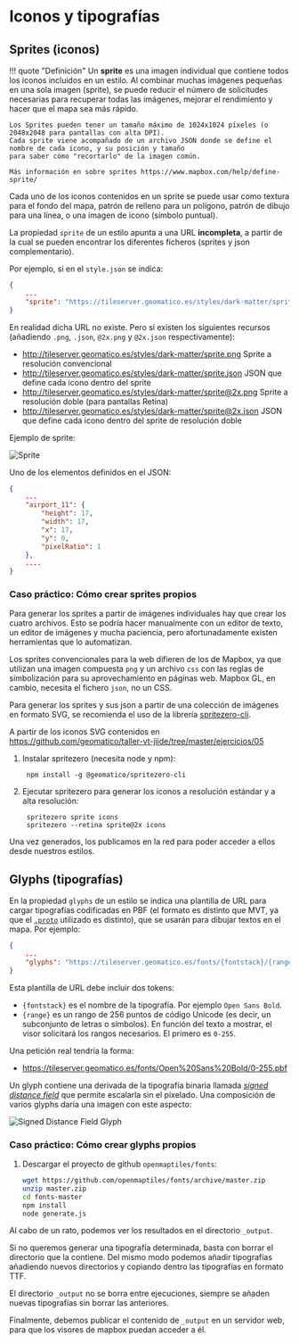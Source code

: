 # Iconos y tipografías

## Sprites (iconos)

!!! quote "Definición"
    Un **sprite** es una imagen individual que contiene todos los iconos incluidos en un estilo. Al combinar muchas
    imágenes pequeñas en una sola imagen (sprite), se puede reducir el número de solicitudes necesarias para recuperar
    todas las imágenes, mejorar el rendimiento y hacer que el mapa sea más rápido.

    Los Sprites pueden tener un tamaño máximo de 1024x1024 píxeles (o 2048x2048 para pantallas con alta DPI).
    Cada sprite viene acompañado de un archivo JSON donde se define el nombre de cada icono, y su posición y tamaño
    para saber cómo "recortarlo" de la imagen común.
    
    Más información en sobre sprites https://www.mapbox.com/help/define-sprite/


Cada uno de los iconos contenidos en un sprite se puede usar como textura para el fondo del mapa, patrón de relleno para
un polígono, patrón de dibujo para una línea, o una imagen de icono (símbolo puntual).

La propiedad `sprite` de un estilo apunta a una URL **incompleta**, a partir de la cual se pueden encontrar los diferentes
ficheros (sprites y json complementario).

Por ejemplo, si en el `style.json` se indica:

```json
{
    ...
    "sprite": "https://tileserver.geomatico.es/styles/dark-matter/sprite"
}
```

En realidad dicha URL no existe. Pero sí existen los siguientes recursos (añadiendo `.png`, `.json`, `@2x.png` y `@2x.json` respectivamente):

* http://tileserver.geomatico.es/styles/dark-matter/sprite.png Sprite a resolución convencional
* http://tileserver.geomatico.es/styles/dark-matter/sprite.json JSON que define cada icono dentro del sprite
* http://tileserver.geomatico.es/styles/dark-matter/sprite@2x.png Sprite a resolución doble (para pantallas Retina)
* http://tileserver.geomatico.es/styles/dark-matter/sprite@2x.json JSON que define cada icono dentro del sprite de resolución doble

Ejemplo de sprite:

![Sprite](img/sprite.png)


Uno de los elementos definidos en el JSON:

```json
{
    ...
    "airport_11": {
        "height": 17,
        "width": 17,
        "x": 17,
        "y": 0,
        "pixelRatio": 1
    },
    ....
}
```

### Caso práctico: Cómo crear sprites propios

Para generar los sprites a partir de imágenes individuales hay que crear los cuatro archivos. Esto se podría hacer
manualmente con un editor de texto, un editor de imágenes y mucha paciencia, pero afortunadamente existen herramientas
que lo automatizan. 

Los sprites convencionales para la web difieren de los de Mapbox, ya que utilizan una imagen compuesta `png` y un archivo
`css` con las reglas de simbolización para su aprovechamiento en páginas web. Mapbox GL, en cambio, necesita el fichero
`json`, no un CSS. 

Para generar los sprites y sus json a partir de una colección de imágenes en formato SVG, se recomienda el uso de la
librería [spritezero-cli](https://github.com/geomatico/spritezero-cli).

A partir de los iconos SVG contenidos en https://github.com/geomatico/taller-vt-jiide/tree/master/ejercicios/05

1. Instalar spritezero (necesita node y npm):

        npm install -g @geomatico/spritezero-cli

2. Ejecutar spritezero para generar los iconos a resolución estándar y a alta resolución:

        spritezero sprite icons
        spritezero --retina sprite@2x icons

Una vez generados, los publicamos en la red para poder acceder a ellos desde nuestros estilos.


## Glyphs (tipografías)

En la propiedad `glyphs` de un estilo se indica una plantilla de URL para cargar tipografías codificadas en PBF (el formato es
distinto que MVT, ya que el [`.proto`](https://github.com/mapbox/glyph-pbf-composite/blob/master/proto/glyphs.proto)
utilizado es distinto), que se usarán para dibujar textos en el mapa. Por ejemplo:

```json
{
    ...
    "glyphs": "https://tileserver.geomatico.es/fonts/{fontstack}/{range}.pbf"
}
```

Esta plantilla de URL debe incluir dos tokens:

* `{fontstack}` es el nombre de la tipografía. Por ejemplo `Open Sans Bold`.
* `{range}` es un rango de 256 puntos de código Unicode (es decir, un subconjunto de letras o símbolos). En función del texto a mostrar, el visor solicitará los rangos necesarios. El primero es `0-255`.

Una petición real tendría la forma:

* https://tileserver.geomatico.es/fonts/Open%20Sans%20Bold/0-255.pbf

Un glyph contiene una derivada de la tipografía binaria llamada [*signed distance field*](https://www.youtube.com/watch?v=d8cfgcJR9Tk)
que permite escalarla sin el pixelado. Una composición de varios glyphs daría una imagen con este aspecto:

![Signed Distance Field Glyph](img/signed_distance_field.png)


### Caso práctico: Cómo crear glyphs propios

1. Descargar el proyecto de github `openmaptiles/fonts`:

    ```bash
    wget https://github.com/openmaptiles/fonts/archive/master.zip
    unzip master.zip
    cd fonts-master
    npm install
    node generate.js
    ```

Al cabo de un rato, podemos ver los resultados en el directorio `_output`.

Si no queremos generar una tipografía determinada, basta con borrar el directorio que la contiene.
Del mismo modo podemos añadir tipografías añadiendo nuevos directorios y copiando dentro las tipografías en
formato TTF.

El directorio `_output` no se borra entre ejecuciones, siempre se añaden nuevas
tipografías sin borrar las anteriores.

Finalmente, debemos publicar el contenido de `_output` en un servidor web, para que los visores de mapbox puedan acceder a él.
